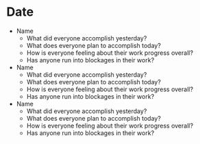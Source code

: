 # Date

- Name
  - What did everyone accomplish yesterday?
  - What does everyone plan to accomplish today?
  - How is everyone feeling about their work progress overall?
  - Has anyone run into blockages in their work?
- Name
  - What did everyone accomplish yesterday?
  - What does everyone plan to accomplish today?
  - How is everyone feeling about their work progress overall?
  - Has anyone run into blockages in their work?
- Name
  - What did everyone accomplish yesterday?
  - What does everyone plan to accomplish today?
  - How is everyone feeling about their work progress overall?
  - Has anyone run into blockages in their work?
